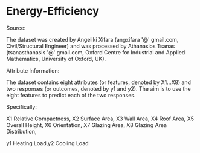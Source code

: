 # Energy-Efficiency
Source:

The dataset was created by Angeliki Xifara (angxifara '@' gmail.com, Civil/Structural Engineer) and was processed by Athanasios Tsanas (tsanasthanasis '@' gmail.com, Oxford Centre for Industrial and Applied Mathematics, University of Oxford, UK).

Attribute Information:

The dataset contains eight attributes (or features, denoted by X1...X8) and two responses (or outcomes, denoted by y1 and y2). The aim is to use the eight features to predict each of the two responses.

Specifically:

X1 Relative Compactness, X2 Surface Area, X3 Wall Area, X4 Roof Area, X5 Overall Height, X6 Orientation, X7 Glazing Area, X8 Glazing Area Distribution,

y1 Heating Load,y2 Cooling Load
